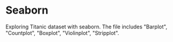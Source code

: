 # Seaborn
Exploring Titanic dataset with seaborn. The file includes "Barplot", "Countplot", "Boxplot", "Violinplot", "Stripplot". 
